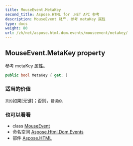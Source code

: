 ```yaml
---
title: MouseEvent.MetaKey
second_title: Aspose.HTML for .NET API 参考
description: MouseEvent 财产. 参考 metaKey 属性
type: docs
weight: 80
url: /zh/net/aspose.html.dom.events/mouseevent/metakey/
---
```

## MouseEvent.MetaKey property

参考 metaKey 属性。

```csharp
public bool MetaKey { get; }
```

### 适当的价值

`真的`如果[元键]；否则，`错误的`.

### 也可以看看

* class [MouseEvent](../)
* 命名空间 [Aspose.Html.Dom.Events](../../mouseevent/)
* 部件 [Aspose.HTML](../../../)


